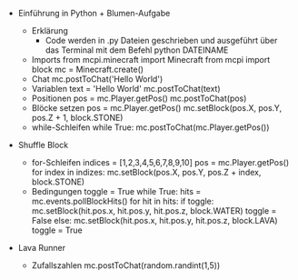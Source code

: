 - Einführung in Python + Blumen-Aufgabe
    - Erklärung
        - Code werden in .py Dateien geschrieben und ausgeführt über das Terminal mit dem Befehl python DATEINAME
    - Imports
            from mcpi.minecraft import Minecraft
            from mcpi import block
            mc = Minecraft.create()
    - Chat
            mc.postToChat('Hello World')
    - Variablen
            text = 'Hello World'
            mc.postToChat(text)
    - Positionen
            pos = mc.Player.getPos()
            mc.postToChat(pos)
    - Blöcke setzen
            pos = mc.Player.getPos()
            mc.setBlock(pos.X, pos.Y, pos.Z + 1, block.STONE)
    - while-Schleifen
            while True:
                mc.postToChat(mc.Player.getPos())

- Shuffle Block
    - for-Schleifen
            indices = [1,2,3,4,5,6,7,8,9,10]
            pos = mc.Player.getPos()
            for index in indizes:
	           mc.setBlock(pos.X, pos.Y, pos.Z + index, block.STONE)
    - Bedingungen
            toggle = True
            while True:
		          hits = mc.events.pollBlockHits()
                  for hit in hits:
                  if toggle:
                    mc.setBlock(hit.pos.x, hit.pos.y, hit.pos.z, block.WATER)
                    toggle = False
                  else:
                    mc.setBlock(hit.pos.x, hit.pos.y, hit.pos.z, block.LAVA)
                	toggle = True

- Lava Runner
    - Zufallszahlen
            mc.postToChat(random.randint(1,5))
